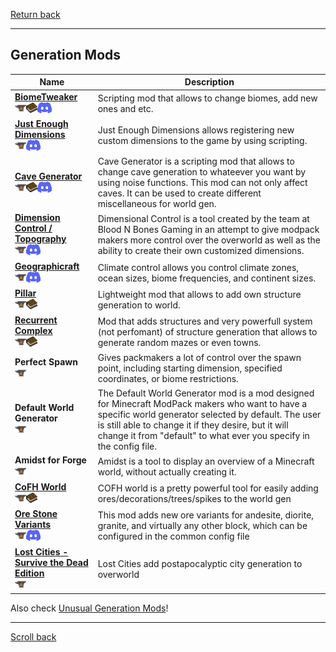 [Return back](../README.md#Lists)

----
## Generation Mods



| Name | Description |
| --- | --- |
| **[BiomeTweaker](generation/bt.md)**<br>[<img src=/images/curseforge.png height=18>](https://www.curseforge.com/minecraft/mc-mods/biometweaker)[<img src=/images/wiki.png height=18>](https://github.com/superckl/BiomeTweaker/wiki)[<img src=/images/discord.png height=18>](https://discord.gg/2S4FC6mUhA) | Scripting mod that allows to change biomes, add new ones and etc. |
| **[Just Enough Dimensions](generation/jed.md)**<br>[<img src=/images/curseforge.png height=18>](https://www.curseforge.com/minecraft/mc-mods/just-enough-dimensions)[<img src=/images/discord.png height=18>](https://discord.gg/2FgywHj) | Just Enough Dimensions allows registering new custom dimensions to the game by using scripting. |
| **[Cave Generator](generation/cg.md)**<br>[<img src=/images/curseforge.png height=18>](https://www.curseforge.com/minecraft/mc-mods/cave-generator)[<img src=/images/wiki.png height=18>](https://github.com/PersonTheCat/CaveGenerator/wiki)[<img src=/images/discord.png height=18>](https://discord.gg/UNsXfvA) | Cave Generator is a scripting mod that allows to change cave generation to whateever you want by using noise functions. This mod can not only affect caves. It can be used to create different miscellaneous for world gen. | 
| **[Dimension Control / Topography](generation/dc.md)**<br>[<img src=/images/curseforge.png height=18>](https://www.curseforge.com/minecraft/mc-mods/dimensional-control)[<img src=/images/discord.png height=18>](https://discord.com/invite/4rMdYDF) | Dimensional Control is a tool created by the team at Blood N Bones Gaming in an attempt to give modpack makers more control over the overworld as well as the ability to create their own customized dimensions.|
| **[Geographicraft](generation/geographicraft.md)**<br>[<img src=/images/curseforge.png height=18>](https://www.curseforge.com/minecraft/mc-mods/climate-control-geographicraft)[<img src=/images/discord.png height=18>](https://discord.com/invite/anKT7YX) | Climate control allows you control climate zones, ocean sizes, biome frequencies, and continent sizes. |
| **[Pillar](generation/pillar.md)**<br>[<img src=/images/curseforge.png height=18>](https://www.curseforge.com/minecraft/mc-mods/pillar)[<img src=/images/wiki.png height=18>](https://docs.google.com/document/d/13wnL56VXB76Yth3lY__hP_8WAu5eYNWls0q4N-3VpVo/edit) | Lightweight mod that allows to add own structure generation to world. | 
| **[Recurrent Complex](generation/rc.md)**<br>[<img src=/images/curseforge.png height=18>](https://www.curseforge.com/minecraft/mc-mods/recurrent-complex)[<img src=/images/wiki.png height=18>](https://minecraft-recurrent-complex.fandom.com/wiki/Minecraft_Recurrent_Complex_Wiki) | Mod that adds structures and very powerfull system (not perfomant) of structure generation that allows to generate random mazes or even towns. | 
| **Perfect Spawn**<br>[<img src=/images/curseforge.png height=18>](https://www.curseforge.com/minecraft/mc-mods/perfect-spawn) | Gives packmakers a lot of control over the spawn point, including starting dimension, specified coordinates, or biome restrictions. |
| **Default World Generator**<br>[<img src=/images/curseforge.png height=18>](https://www.curseforge.com/minecraft/mc-mods/default-world-generator-port) | The Default World Generator mod is a mod designed for Minecraft ModPack makers who want to have a specific world generator selected by default.  The user is still able to change it if they desire, but it will change it from "default" to what ever you specify in the config file. |
| **Amidst for Forge**<br>[<img src=/images/curseforge.png height=18>](https://www.curseforge.com/minecraft/mc-mods/amidst-for-forge) | Amidst is a tool to display an overview of a Minecraft world, without actually creating it. |
| **[CoFH World](generation/cofh.md)**<br>[<img src=/images/curseforge.png height=18>](https://www.curseforge.com/minecraft/mc-mods/cofh-world)[<img src=/images/wiki.png height=18>](https://teamcofh.com/docs/1.12/cofh-world/) | COFH world is a pretty powerful tool for easily adding ores/decorations/trees/spikes to the world gen |
| **[Ore Stone Variants](generation/osv.md)**<br>[<img src=/images/curseforge.png height=18>](https://www.curseforge.com/minecraft/mc-mods/ore-stone-variants)[<img src=/images/discord.png height=18>](https://discord.gg/UNsXfvA) | This mod adds new ore variants for andesite, diorite, granite, and virtually any other block, which can be configured in the common config file |
| **[Lost Cities - Survive the Dead Edition](generation/lost_cities.md)**<br>[<img src=/images/curseforge.png height=18>](https://www.curseforge.com/minecraft/mc-mods/lost-cities-survive-the-dead-edition) | Lost Cities add postapocalyptic city generation to overworld | 

Also check [Unusual Generation Mods](unusual_mods.md#Unusual-Generation-Mods)!

----
[Scroll back](#Generation-Mods)